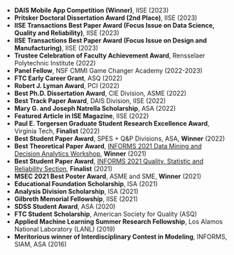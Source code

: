 * **DAIS Mobile App Competition (Winner)**, IISE (2023)
* **Pritsker Doctoral Dissertation Award (2nd Place)**, IISE (2023)
* **IISE Transactions Best Paper Award (Focus Issue on Data Science, Quality and Reliability)**, IISE (2023)
* **IISE Transactions Best Paper Award (Focus Issue on Design and Manufacturing)**, IISE (2023)
* **Trustee Celebration of Faculty Achievement Award**, Rensselaer Polytechnic Institute (2022)
* **Panel Fellow**, NSF CMMI Game Changer Academy (2022-2023)
* **FTC Early Career Grant**, ASQ (2022)
* **Robert J. Lyman Award**, PCI (2022)
* **Best Ph.D. Dissertation Award**, CIE Division, ASME (2022)
* **Best Track Paper Award**, DAIS Division, IISE (2022)
* **Mary G. and Joseph Natrella Scholarship**, ASA (2022)
* **Featured Article in ISE Magazine**, IISE (2022)
* **Paul E. Torgersen Graduate Student Research Excellence Award**, Virginia Tech, **Finalist** (2022)
* **Best Student Paper Award**, SPES + Q&P Divisions, ASA, **Winner** (2022)
* **Best Theoretical Paper Award**, [INFORMS 2021 Data Mining and Decision Analytics Workshop](https://connect.informs.org/data-mining/awards), **Winner** (2021)
* **Best Student Paper Award**, [INFORMS 2021 Quality, Statistic and Reliability Section](https://connect.informs.org/qsr/awards), **Finalist** (2021)
* **MSEC 2021 Best Poster Award**, ASME and SME, **Winner** (2021)
* **Educational Foundation Scholarship**, ISA (2021)
* **Analysis Division Scholarship**, ISA (2021)
* **Gilbreth Memorial Fellowship**, IISE (2021)
* **SDSS Student Award**, ASA (2020)
* **FTC Student Scholarship**, American Society for Quality (ASQ)
* **Applied Machine Learning Summer Research Fellowship**, Los Alamos National Laboratory (LANL) (2019)
* **Meritorious winner of Interdisciplinary Contest in Modeling**, INFORMS, SIAM, ASA (2016)
